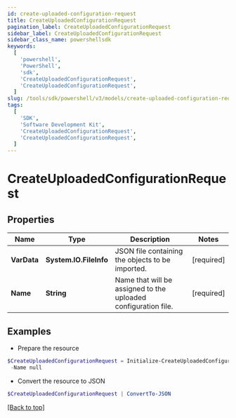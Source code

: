 ```yaml
---
id: create-uploaded-configuration-request
title: CreateUploadedConfigurationRequest
pagination_label: CreateUploadedConfigurationRequest
sidebar_label: CreateUploadedConfigurationRequest
sidebar_class_name: powershellsdk
keywords:
  [
    'powershell',
    'PowerShell',
    'sdk',
    'CreateUploadedConfigurationRequest',
    'CreateUploadedConfigurationRequest',
  ]
slug: /tools/sdk/powershell/v3/models/create-uploaded-configuration-request
tags:
  [
    'SDK',
    'Software Development Kit',
    'CreateUploadedConfigurationRequest',
    'CreateUploadedConfigurationRequest',
  ]
---
```


# CreateUploadedConfigurationRequest

## Properties

| Name | Type | Description | Notes |
| --- | --- | --- | --- |
| **VarData** | **System.IO.FileInfo** | JSON file containing the objects to be imported. | [required] |
| **Name** | **String** | Name that will be assigned to the uploaded configuration file. | [required] |

## Examples

- Prepare the resource

```powershell
$CreateUploadedConfigurationRequest = Initialize-CreateUploadedConfigurationRequest  -VarData null `
 -Name null
```

- Convert the resource to JSON

```powershell
$CreateUploadedConfigurationRequest | ConvertTo-JSON
```

[[Back to top]](#)
